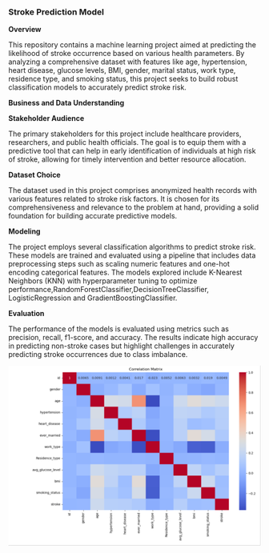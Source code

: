 ### **Stroke Prediction Model**


**Overview**

This repository contains a machine learning project aimed at predicting the likelihood of stroke occurrence based on various health parameters. By analyzing a comprehensive dataset with features like age, hypertension, heart disease, glucose levels, BMI, gender, marital status, work type, residence type, and smoking status, this project seeks to build robust classification models to accurately predict stroke risk.

**Business and Data Understanding**

**Stakeholder Audience**

The primary stakeholders for this project include healthcare providers, researchers, and public health officials. The goal is to equip them with a predictive tool that can help in early identification of individuals at high risk of stroke, allowing for timely intervention and better resource allocation.

**Dataset Choice**

The dataset used in this project comprises anonymized health records with various features related to stroke risk factors. It is chosen for its comprehensiveness and relevance to the problem at hand, providing a solid foundation for building accurate predictive models.

**Modeling**

The project employs several classification algorithms to predict stroke risk. These models are trained and evaluated using a pipeline that includes data preprocessing steps such as scaling numeric features and one-hot encoding categorical features. The models explored include K-Nearest Neighbors (KNN) with hyperparameter tuning to optimize performance,RandomForestClassifier,DecisionTreeClassifier, LogisticRegression and GradientBoostingClassifier.

**Evaluation**

The performance of the models is evaluated using metrics such as precision, recall, f1-score, and accuracy. The results indicate high accuracy in predicting non-stroke cases but highlight challenges in accurately predicting stroke occurrences due to class imbalance.

![alt text](Images/correlation_matrix.png)
